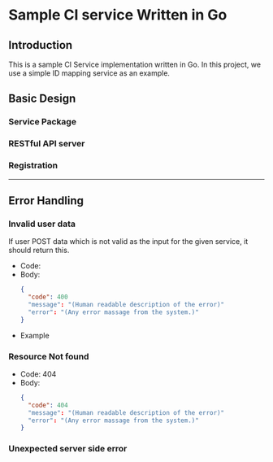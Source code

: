 # Sample CI service Written in Go

## Introduction

This is a sample CI Service implementation written in Go.  In this project, we use a simple ID mapping service as an example.


## Basic Design

### Service Package

### RESTful API server

### Registration




----

## Error Handling



### Invalid user data

If user POST data which is not valid as the input for the given service, it should return this.

* Code:
* Body:
  ```json
  {
    "code": 400
    "message": "(Human readable description of the error)"
    "error": "(Any error massage from the system.)"
  }
  ```
* Example

### Resource Not found

* Code: 404
* Body:
  ```json
  {
    "code": 404
    "message": "(Human readable description of the error)"
    "error": "(Any error massage from the system.)"
  }
  ```



### Unexpected server side error 